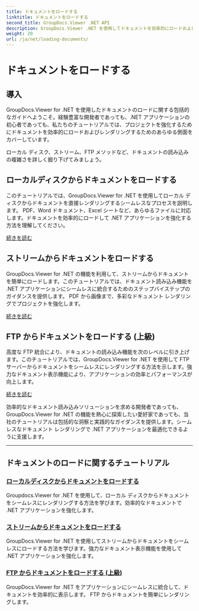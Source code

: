 ```yaml
---
title: ドキュメントをロードする
linktitle: ドキュメントをロードする
second_title: GroupDocs.Viewer .NET API
description: GroupDocs.Viewer .NET を使用してドキュメントを効率的にロードおよびレンダリングする方法を説明します。拡張された .NET アプリのローカル ディスク、ストリーム、FTP 読み込みチュートリアルをご覧ください。
weight: 20
url: /ja/net/loading-documents/
---
```


# ドキュメントをロードする

## 導入

GroupDocs.Viewer for .NET を使用したドキュメントのロードに関する包括的なガイドへようこそ。経験豊富な開発者であっても、.NET アプリケーションの初心者であっても、私たちのチュートリアルでは、プロジェクトを強化するためにドキュメントを効率的にロードおよびレンダリングするためのあらゆる側面をカバーしています。

ローカル ディスク、ストリーム、FTP メソッドなど、ドキュメントの読み込みの複雑さを詳しく掘り下げてみましょう。

## ローカルディスクからドキュメントをロードする

このチュートリアルでは、GroupDocs.Viewer for .NET を使用してローカル ディスクからドキュメントを直接レンダリングするシームレスなプロセスを説明します。 PDF、Word ドキュメント、Excel シートなど、あらゆるファイルに対応します。ドキュメントを効率的にロードして .NET アプリケーションを強化する方法を理解してください。

[続きを読む](./loading-document-local-disk/)

## ストリームからドキュメントをロードする

GroupDocs.Viewer for .NET の機能を利用して、ストリームからドキュメントを簡単にロードします。このチュートリアルでは、ドキュメント読み込み機能を .NET アプリケーションにシームレスに統合するためのステップバイステップのガイダンスを提供します。 PDF から画像まで、多彩なドキュメント レンダリングでプロジェクトを強化します。

[続きを読む](./loading-document-stream/)

## FTP からドキュメントをロードする (上級)

高度な FTP 統合により、ドキュメントの読み込み機能を次のレベルに引き上げます。このチュートリアルでは、GroupDocs.Viewer for .NET を使用して FTP サーバーからドキュメントをシームレスにレンダリングする方法を示します。強力なドキュメント表示機能により、アプリケーションの効率とパフォーマンスが向上します。

[続きを読む](./loading-document-ftp/)

効率的なドキュメント読み込みソリューションを求める開発者であっても、GroupDocs.Viewer for .NET の機能を熱心に探索したい愛好家であっても、当社のチュートリアルは包括的な洞察と実践的なガイダンスを提供します。シームレスなドキュメント レンダリングで .NET アプリケーションを最適化できるように支援します。

---
## ドキュメントのロードに関するチュートリアル
### [ローカルディスクからドキュメントをロードする](./loading-document-local-disk/)
Groupdocs.Viewer for .NET を使用して、ローカル ディスクからドキュメントをシームレスにレンダリングする方法を学びます。効率的なドキュメントで .NET アプリケーションを強化します。
### [ストリームからドキュメントをロードする](./loading-document-stream/)
GroupDocs.Viewer for .NET を使用してストリームからドキュメントをシームレスにロードする方法を学びます。強力なドキュメント表示機能を使用して .NET アプリケーションを強化します。
### [FTP からドキュメントをロードする (上級)](./loading-document-ftp/)
GroupDocs.Viewer for .NET をアプリケーションにシームレスに統合して、ドキュメントを効率的に表示します。 FTP からドキュメントを簡単にレンダリングします。
